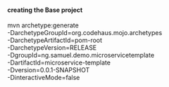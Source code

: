 
#### creating the Base project 
mvn archetype:generate \
-DarchetypeGroupId=org.codehaus.mojo.archetypes \
-DarchetypeArtifactId=pom-root \
-DarchetypeVersion=RELEASE \
-DgroupId=ng.samuel.demo.microservicetemplate \
-DartifactId=microservice-template \
-Dversion=0.0.1-SNAPSHOT \
-DinteractiveMode=false